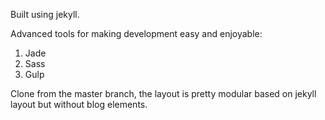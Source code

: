 Built using jekyll.

Advanced tools for making development easy and enjoyable:
1. Jade
2. Sass
3. Gulp


Clone from the master branch, the layout is pretty modular based on jekyll layout but without blog elements.
